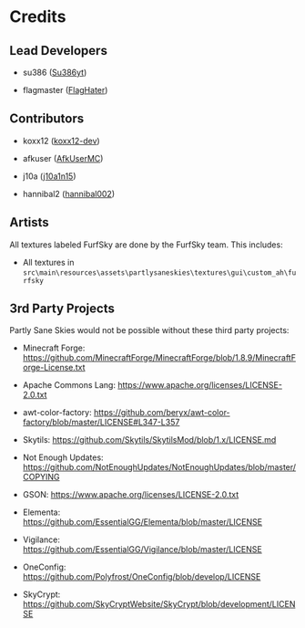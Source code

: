 # Credits

## Lead Developers

- su386 ([Su386yt](https://github.com/Su386yt))

- flagmaster ([FlagHater](https://github.com/FlagHater))

## Contributors

- koxx12 ([koxx12-dev](https://github.com/koxx12-dev))

- afkuser ([AfkUserMC](https://github.com/AfkUserMC))

- j10a ([j10a1n15](https://github.com/j10a1n15))

- hannibal2 ([hannibal002](https://github.com/hannibal002))

## Artists

All textures labeled FurfSky are done by the FurfSky team. This includes:

- All textures in ``src\main\resources\assets\partlysaneskies\textures\gui\custom_ah\furfsky``

## 3rd Party Projects

Partly Sane Skies would not be possible without these third party projects:

- Minecraft Forge: https://github.com/MinecraftForge/MinecraftForge/blob/1.8.9/MinecraftForge-License.txt

- Apache Commons Lang: https://www.apache.org/licenses/LICENSE-2.0.txt

- awt-color-factory: https://github.com/beryx/awt-color-factory/blob/master/LICENSE#L347-L357

- Skytils: https://github.com/Skytils/SkytilsMod/blob/1.x/LICENSE.md

- Not Enough Updates: https://github.com/NotEnoughUpdates/NotEnoughUpdates/blob/master/COPYING

- GSON: https://www.apache.org/licenses/LICENSE-2.0.txt

- Elementa: https://github.com/EssentialGG/Elementa/blob/master/LICENSE

- Vigilance: https://github.com/EssentialGG/Vigilance/blob/master/LICENSE

- OneConfig: https://github.com/Polyfrost/OneConfig/blob/develop/LICENSE

- SkyCrypt: https://github.com/SkyCryptWebsite/SkyCrypt/blob/development/LICENSE
